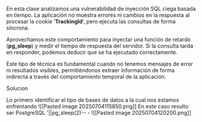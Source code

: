 En esta clase analizamos una vulnerabilidad de inyección SQL ciega basada en tiempo. La aplicación no muestra errores ni cambios en la respuesta al procesar la cookie ‘**TrackingId**‘, pero ejecuta las consultas de forma síncrona.

Aprovechamos este comportamiento para inyectar una función de retardo (**pg_sleep**) y medir el tiempo de respuesta del servidor. Si la consulta tarda en responder, podemos deducir que se ha ejecutado correctamente.

Este tipo de técnica es fundamental cuando no tenemos mensajes de error ni resultados visibles, permitiéndonos extraer información de forma indirecta a través del comportamiento temporal de la aplicación.

Solucion

Lo primero identificar el tipo de bases de datos a la cual nos estamos enfrentando
![[Pasted image 20250704115850.png]]
En este caso resulto ser PostgreSQL '||pg_sleep(2)-- -
![[Pasted image 20250704120200.png]]

